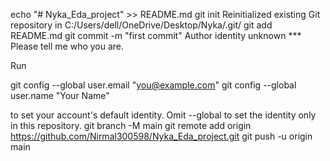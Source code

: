 echo "# Nyka_Eda_project" >> README.md
git init Reinitialized existing Git repository in C:/Users/dell/OneDrive/Desktop/Nyka/.git/
git add README.md
git commit -m "first commit"
Author identity unknown
*** Please tell me who you are.

Run

  git config --global user.email "you@example.com"
  git config --global user.name "Your Name"

to set your account's default identity.
Omit --global to set the identity only in this repository.
git branch -M main
git remote add origin https://github.com/Nirmal300598/Nyka_Eda_project.git
git push -u origin main
